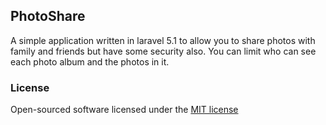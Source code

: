 ## PhotoShare

A simple application written in laravel 5.1 to allow you to share photos with family and friends but have some security also. You can limit who can see each photo album and the photos in it.

### License

Open-sourced software licensed under the [MIT license](http://opensource.org/licenses/MIT)
